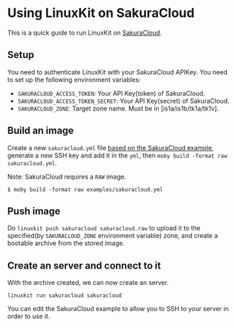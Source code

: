 # Using LinuxKit on SakuraCloud 

This is a quick guide to run LinuxKit on [SakuraCloud](https://cloud.sakura.ad.jp/).

## Setup

You need to authenticate LinuxKit with your SakuraCloud APIKey. You need to set up the following environment variables:

- `SAKURACLOUD_ACCESS_TOKEN`: Your API Key(token) of SakuraCloud. 
- `SAKURACLOUD_ACCESS_TOKEN_SECRET`: Your API Key(secret) of SakuraCloud.
- `SAKURACLOUD_ZONE`: Target zone name. Must be in [is1a/is1b/tk1a/tk1v].

## Build an image

Create a new `sakuracloud.yml` file [based on the SakuraCloud example](../examples/sakuracloud.yml), generate a new SSH key and add it in the `yml`, then `moby build -format raw sakuracloud.yml`.

Note: SakuraCloud requires a `RAW` image.

```
$ moby build -format raw examples/sakuracloud.yml
```

## Push image

Do `linuxkit push sakuracloud sakuracloud.raw` to upload it to the
specified(by `SAKURACLOUD_ZONE` environment variable) zone, and create a bootable archive from the stored image.

## Create an server and connect to it

With the archive created, we can now create an server.

```
linuxkit run sakuracloud sakuracloud
```

You can edit the SakuraCloud example to allow you to SSH to your server in order to use it.
